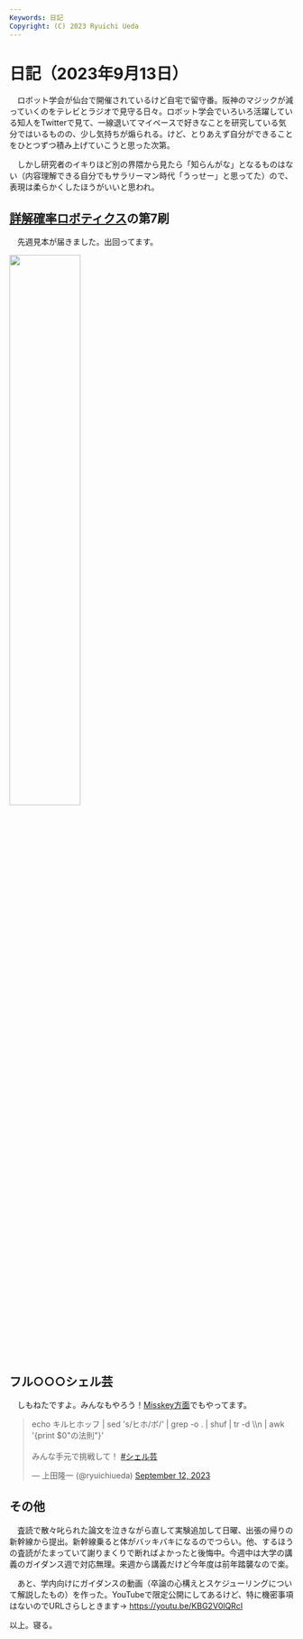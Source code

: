 ```yaml
---
Keywords: 日記
Copyright: (C) 2023 Ryuichi Ueda
---
```


# 日記（2023年9月13日）

　ロボット学会が仙台で開催されているけど自宅で留守番。阪神のマジックが減っていくのをテレビとラジオで見守る日々。ロボット学会でいろいろ活躍している知人をTwitterで見て、一線退いてマイペースで好きなことを研究している気分ではいるものの、少し気持ちが煽られる。けど、とりあえず自分ができることをひとつずつ積み上げていこうと思った次第。

　しかし研究者のイキりほど別の界隈から見たら「知らんがな」となるものはない（内容理解できる自分でもサラリーマン時代「うっせー」と思ってた）ので、表現は柔らかくしたほうがいいと思われ。

## [詳解確率ロボティクス](https://amzn.to/3sQh6rp)の第7刷

　先週見本が届きました。出回ってます。

<a href="https://mi0.robotician.jp/notes/9je59sajaf">
<img width="50%" src="https://mi0.robotician.jp/files/webpublic-dd626754-1068-4140-9720-2ab0bfc9e0ec" /></a>


## フル○○○シェル芸

　しもねたですよ。みんなもやろう！[Misskey方面](https://misskey.io/notes/9jlcnffe95)でもやってます。

<blockquote class="twitter-tweet"><p lang="ja" dir="ltr">echo キルヒホッフ | sed &#39;s/ヒホ/ボ/&#39; | grep -o . | shuf | tr -d \\n | awk &#39;{print $0&quot;の法則&quot;}&#39;<br><br>みんな手元で挑戦して！ <a href="https://twitter.com/hashtag/%E3%82%B7%E3%82%A7%E3%83%AB%E8%8A%B8?src=hash&amp;ref_src=twsrc%5Etfw">#シェル芸</a></p>&mdash; 上田隆一 (@ryuichiueda) <a href="https://twitter.com/ryuichiueda/status/1701393039170928808?ref_src=twsrc%5Etfw">September 12, 2023</a></blockquote> <script async src="https://platform.twitter.com/widgets.js" charset="utf-8"></script>

## その他

　査読で散々叱られた論文を泣きながら直して実験追加して日曜、出張の帰りの新幹線から提出。新幹線乗ると体がバッキバキになるのでつらい。他、するほうの査読がたまっていて謝りまくりで断ればよかったと後悔中。今週中は大学の講義のガイダンス週で対応無理。来週から講義だけど今年度は前年踏襲なので楽。

　あと、学内向けにガイダンスの動画（卒論の心構えとスケジューリングについて解説したもの）を作った。YouTubeで限定公開にしてあるけど、特に機密事項はないのでURLさらしときます→ https://youtu.be/KBG2V0lQRcI


以上。寝る。
